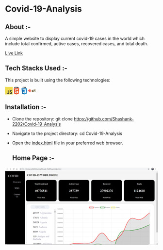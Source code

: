 <h1>Covid-19-Analysis</h1>

## About :-

A simple website to display current covid-19 cases in the world which include total confirmed, active cases, recovered cases, and total death.

<a href="https://darling-chebakia-99924a.netlify.app/">Live Link</a>

## Tech Stacks Used :-

This project is built using the following technologies:

<div Style="display:flex;">
   <img style="width:5%;height:5%;"src="https://github.com/Alipakkr/Project-quasar-7896/blob/main/javascript.png">
   <img style="width:5%;height:5%;"src="https://github.com/Alipakkr/Project-quasar-7896/blob/main/html.png">
    <img style="width:5%;height:5%;"src="https://github.com/Alipakkr/Project-quasar-7896/blob/main/css.png">
    <img style="width:5%;height:5%;"src="https://github.com/Alipakkr/Project-quasar-7896/blob/main/git.png">
</div>

## Installation :-

- Clone the repository: git clone <a href="https://github.com/Shashank-2202/Covid-19-Analysis">https://github.com/Shashank-2202/Covid-19-Analysis</a>
- Navigate to the project directory: cd Covid-19-Analysis
- Open the <a href="index.html">index.html</a> file in your preferred web browser.

  ## Home Page :-
  
<img src= "Screenshot%20(196).png">
